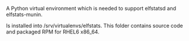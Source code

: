 A Python virtual environment which is needed to support elfstatsd and elfstats-munin.

Is installed into /srv/virtualenvs/elfstats. This folder contains source code and packaged RPM for RHEL6 x86_64.
